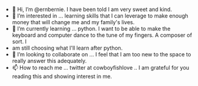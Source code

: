 - 👋 Hi, I’m @ernbernie. I have been told I am very sweet and kind.
- 👀 I’m interested in ... learning skills that I can leverage to make enough money that will change me and my family's lives.
- 🌱 I’m currently learning ... python. I want to be able to make the keyboard and computer dance to the tune of my fingers. A composer of sort. I 
- am still choosing what I'll learn after python.
- 💞️ I’m looking to collaborate on ... I feel that I am too new to the space to really answer this adequately.
- 📫 How to reach me ... twitter at cowboyfishlove .. I am grateful for you reading this and showing interest in me.

<!---
ernbernie/ernbernie is a ✨ special ✨ repository because its `README.md` (this file) appears on your GitHub profile.
You can click the Preview link to take a look at your changes.
--->
